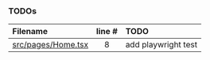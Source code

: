 ### TODOs
| Filename | line # | TODO |
|:------|:------:|:------|
| [src/pages/Home.tsx](src/pages/Home.tsx#L8) | 8 | add playwright test |
